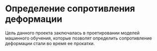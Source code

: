 # Определение сопротивления деформации 
 Цель данного проекта заключалась в проетировании моделей машинного обучения, которые позволят определить сопротивление деформации стали во время ее прокатки.

